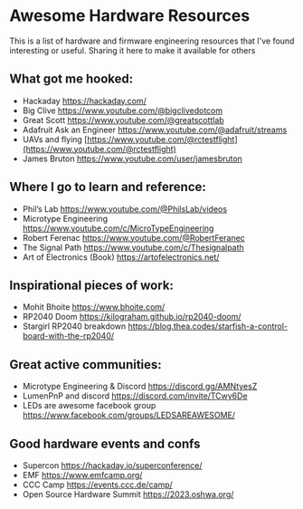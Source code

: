 # Awesome Hardware Resources

This is a list of hardware and firmware engineering resources that I've found interesting or useful. Sharing it here to make it available for others

## What got me hooked:
- Hackaday https://hackaday.com/
- Big Clive https://www.youtube.com/@bigclivedotcom
- Great Scott https://www.youtube.com/@greatscottlab
- Adafruit Ask an Engineer https://www.youtube.com/@adafruit/streams
- UAVs and flying [https://www.youtube.com/@rctestflight](https://www.youtube.com/@rctestflight)
- James Bruton https://www.youtube.com/user/jamesbruton 

## Where I go to learn and reference:

- Phil’s Lab https://www.youtube.com/@PhilsLab/videos
- Microtype Engineering https://www.youtube.com/c/MicroTypeEngineering
- Robert Ferenac https://www.youtube.com/@RobertFeranec
- The Signal Path https://www.youtube.com/c/Thesignalpath
- Art of Electronics (Book) https://artofelectronics.net/

## Inspirational pieces of work:

- Mohit Bhoite https://www.bhoite.com/
- RP2040 Doom https://kilograham.github.io/rp2040-doom/
- Stargirl RP2040 breakdown https://blog.thea.codes/starfish-a-control-board-with-the-rp2040/

## Great active communities:

- Microtype Engineering & Discord https://discord.gg/AMNtyesZ
- LumenPnP and discord https://discord.com/invite/TCwy6De
- LEDs are awesome facebook group https://www.facebook.com/groups/LEDSAREAWESOME/

## Good hardware events and confs
- Supercon https://hackaday.io/superconference/
- EMF https://www.emfcamp.org/
- CCC Camp https://events.ccc.de/camp/
- Open Source Hardware Summit https://2023.oshwa.org/